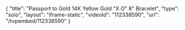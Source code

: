 {
    "title": "Passport to Gold 14K Yellow Gold \"X   O\" 8\" Bracelet",
    "type": "solo",
    "layout": "iframe-static",
    "videoId": "112338590",
    "url": "\/tvpembed\/112338590"
}